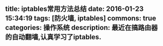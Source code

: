title: iptables常用方法总结
date: 2016-01-23 15:34:19
tags: [防火墙, iptables]
commons: true
categories: 操作系统
description: 最近在搞路由器的自动翻墙,认真学习了iptables.
---


